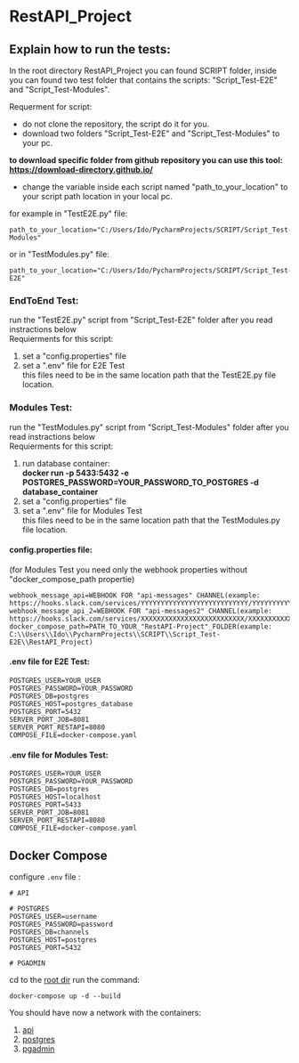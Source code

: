 # RestAPI_Project

## Explain how to run the tests:
In the root directory RestAPI_Project you can found SCRIPT folder, inside you can found two test folder that contains the scripts:
"Script_Test-E2E" and "Script_Test-Modules".

Requerment for script:
- do not clone the repository, the script do it for you.  
- download two folders "Script_Test-E2E" and "Script_Test-Modules" to your pc.  

 **to download specific folder from github repository you can use this tool: https://download-directory.github.io/**
- change the variable inside each script named "path_to_your_location" to your script path location in your local pc.  

for example in "TestE2E.py" file:
```
path_to_your_location="C:/Users/Ido/PycharmProjects/SCRIPT/Script_Test-Modules"  
```
  or in "TestModules.py" file:
```
path_to_your_location="C:/Users/Ido/PycharmProjects/SCRIPT/Script_Test-E2E"
```
### EndToEnd Test:
run the "TestE2E.py" script from "Script_Test-E2E" folder after you read instractions below  
Requierments for this script:
1. set a "config.properties" file
2. set a ".env" file for E2E Test  
this files need to be in the same location path that the TestE2E.py file location.

### Modules Test:  
run the "TestModules.py" script from "Script_Test-Modules" folder after you read instractions below  
Requierments for this script:
1. run database container:  
**docker run -p 5433:5432 -e POSTGRES_PASSWORD=YOUR_PASSWORD_TO_POSTGRES -d database_container**
1. set a "config.properties" file
2. set a ".env" file for Modules Test  
this files need to be in the same location path that the TestModules.py file location.


#### config.properties file:   
(for Modules Test you need only the webhook properties without "docker_compose_path propertie)
```
webhook_message_api=WEBHOOK FOR "api-messages" CHANNEL(example: https://hooks.slack.com/services/YYYYYYYYYYYYYYYYYYYYYYYYYYY/YYYYYYYYYYYYYYYYYY)
webhook_message_api_2=WEBHOOK FOR "api-messages2" CHANNEL(example: https://hooks.slack.com/services/XXXXXXXXXXXXXXXXXXXXXXXXXX/XXXXXXXXXXXXXXXXXX)
docker_compose_path=PATH_TO_YOUR_"RestAPI-Project"_FOLDER(example: C:\\Users\\Ido\\PycharmProjects\\SCRIPT\\Script_Test-E2E\\RestAPI_Project)
```
#### .env file for E2E Test:
```
POSTGRES_USER=YOUR_USER
POSTGRES_PASSWORD=YOUR_PASSWORD
POSTGRES_DB=postgres
POSTGRES_HOST=postgres_database
POSTGRES_PORT=5432
SERVER_PORT_JOB=8081
SERVER_PORT_RESTAPI=8080
COMPOSE_FILE=docker-compose.yaml
```
#### .env file for Modules Test:
```
POSTGRES_USER=YOUR_USER
POSTGRES_PASSWORD=YOUR_PASSWORD
POSTGRES_DB=postgres
POSTGRES_HOST=localhost
POSTGRES_PORT=5433
SERVER_PORT_JOB=8081
SERVER_PORT_RESTAPI=8080
COMPOSE_FILE=docker-compose.yaml
```


## Docker Compose

configure `.env` file :
``` 
# API 

# POSTGRES
POSTGRES_USER=username
POSTGRES_PASSWORD=password
POSTGRES_DB=channels
POSTGRES_HOST=postgres
POSTGRES_PORT=5432

# PGADMIN

```

cd to the [root dir](.) run the command: 
```
docker-compose up -d --build
```

You should have now a network with the containers:

1. [api](http://localhost:8080/)
2. [postgres](http://localhost:5432/)
3. [pgadmin](http://localhost:80/)


